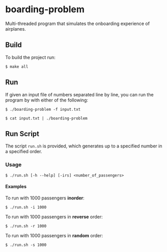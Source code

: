 # boarding-problem
Multi-threaded program that simulates the onboarding experience of airplanes.

## Build
To build the project run:
```console
$ make all
```

## Run
If given an input file of numbers separated line by line, you can run the program by with either of the following:
```console
$ ./boarding-problem -f input.txt
```
```console
$ cat input.txt | ./boarding-problem
```

## Run Script
The script `run.sh` is provided, which generates up to a specified number in a specified order.
### Usage
```console
$ ./run.sh [-h --help] [-irs] <number_of_passengers>

```

#### Examples
To run with 1000 passengers **inorder**:
```console
$ ./run.sh -i 1000
```
To run with 1000 passengers in **reverse** order:
```console
$ ./run.sh -r 1000
```
To run with 1000 passengers in **random** order:
```console
$ ./run.sh -s 1000
```